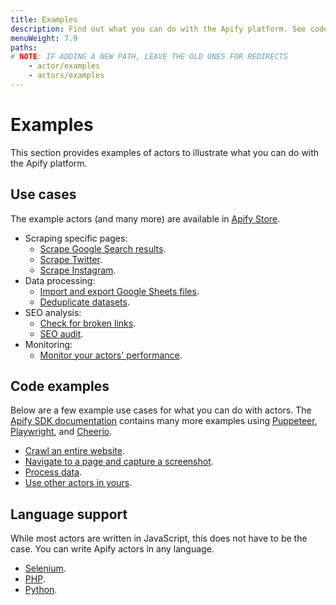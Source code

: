 ```yaml
---
title: Examples
description: Find out what you can do with the Apify platform. See code examples for a variety of use cases and learn about programming language support.
menuWeight: 7.9
paths:
# NOTE: IF ADDING A NEW PATH, LEAVE THE OLD ONES FOR REDIRECTS
    - actor/examples
    - actors/examples
---
```


# Examples

This section provides examples of actors to illustrate what you can do with the Apify platform.

## Use cases

The example actors (and many more) are available in [Apify Store](https://apify.com/store?type=acts&search=user%3Aapify%20example).

- Scraping specific pages:
  - [Scrape Google Search results](https://apify.com/apify/google-search-scraper).
  - [Scrape Twitter](https://apify.com/vdrmota/twitter-scraper).
  - [Scrape Instagram](https://apify.com/jaroslavhejlek/instagram-scraper).
- Data processing:
  - [Import and export Google Sheets files](https://apify.com/lukaskrivka/google-sheets).
  - [Deduplicate datasets](https://apify.com/lukaskrivka/dedup-datasets).
- SEO analysis:
  - [Check for broken links](https://apify.com/jancurn/find-broken-links).
  - [SEO audit](https://apify.com/drobnikj/seo-audit-tool).
- Monitoring:
  - [Monitor your actors' performance](https://apify.com/apify/monitoring).

## Code examples

Below are a few example use cases for what you can do with actors. The [Apify SDK documentation](https://sdk.apify.com/docs/examples/capture-screenshot) contains many more examples using [Puppeteer](https://sdk.apify.com/docs/examples/puppeteer-crawler), [Playwright](https://sdk.apify.com/docs/examples/playwright-crawler), and [Cheerio](https://sdk.apify.com/docs/examples/cheerio-crawler).

- [Crawl an entire website](https://sdk.apify.com/docs/examples/crawl-all-links).
- [Navigate to a page and capture a screenshot](https://sdk.apify.com/docs/examples/capture-screenshot).
- [Process data](https://sdk.apify.com/docs/examples/map-and-reduce).
- [Use other actors in yours](https://sdk.apify.com/docs/examples/call-actor).

## Language support

While most actors are written in JavaScript, this does not have to be the case. You can write Apify actors in any language.

- [Selenium](https://apify.com/apify/example-selenium).
- [PHP](https://apify.com/apify/example-php).
- [Python](https://apify.com/yonny/python-3-example/source-code).
